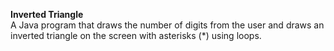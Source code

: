 <b>Inverted Triangle</b> <br>
A Java program that draws the number of digits from the user and draws an inverted triangle on the screen with asterisks (*) using loops.
